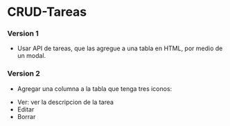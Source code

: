 # CRUD-Tareas
### Version 1
- Usar API de tareas, que las agregue a una tabla en HTML, por medio de un modal.
### Version 2
- Agregar una columna a la tabla que tenga tres iconos:
* Ver: ver la descripcion de la tarea
* Editar
* Borrar
